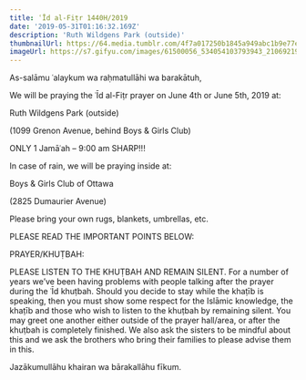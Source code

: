 ```yaml
---
title: ʿĪd al-Fiṭr 1440H/2019
date: '2019-05-31T01:16:32.169Z'
description: 'Ruth Wildgens Park (outside)'
thumbnailUrl: https://64.media.tumblr.com/4f7a017250b1845a949abc1b9e77eed3/740abccd4c68788a-63/s1280x1920/a83ddaa7e3fd13796fac1fad46a2df28bef76370.jpg
imageUrl: https://s7.gifyu.com/images/61500056_534054103793943_2106921951086772224_o.jpg_nc_cat105_nc_sid8024bbefgeyJpIjoidCJ9_nc_ohco7qx0HRxOssAX_zNLHE_nc_htscontent.fybz1-1.jpg
---
```


As-salāmu ʿalaykum wa raḥmatullāhi wa barakātuh,

We will be praying the ʿĪd al-Fiṭr prayer on June 4th or June 5th, 2019 at:

Ruth Wildgens Park (outside)

(1099 Grenon Avenue, behind Boys & Girls Club)

ONLY 1 Jamāʿah – 9:00 am SHARP!!!

In case of rain, we will be praying inside at:

Boys & Girls Club of Ottawa

(2825 Dumaurier Avenue)

Please bring your own rugs, blankets, umbrellas, etc.

PLEASE READ THE IMPORTANT POINTS BELOW:

PRAYER/KHUṬBAH:

PLEASE LISTEN TO THE KHUṬBAH AND REMAIN SILENT. For a number of years we’ve been having problems with people talking after the prayer during the ʿĪd khuṭbah. Should you decide to stay while the khaṭīb is speaking, then you must show some respect for the Islāmic knowledge, the khaṭīb and those who wish to listen to the khuṭbah by remaining silent. You may greet one another either outside of the prayer hall/area, or after the khuṭbah is completely finished. We also ask the sisters to be mindful about this and we ask the brothers who bring their families to please advise them in this.

Jazākumullāhu khairan wa bārakallāhu fīkum.
